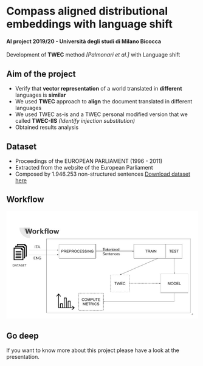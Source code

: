 # Compass aligned distributional embeddings with language shift
#### AI project 2019/20 - Università degli studi di Milano Bicocca
Development of **TWEC** method *[Palmonari et al.]* with Language shift


## Aim of the project
+ Verify that **vector representation** of a world translated in **different** languages is **similar**
+ We used **TWEC** approach to **align** the document translated in different languages
+ We used TWEC as-is and a TWEC personal modified version that we called **TWEC-IIS** *(Identify injection substitution)*
+ Obtained results analysis

## Dataset
+ Proceedings of the EUROPEAN PARLIAMENT (1996 - 2011)
+ Extracted from the website of the European Parliament
+ Composed by 1.946.253 non-structured sentences
[Download dataset here](https://en.wikipedia.org/wiki/Europarl_Corpus)

## Workflow
![picture](images/workflow.jpg)

## Go deep
If you want to know more about this project please have a look at the presentation.


